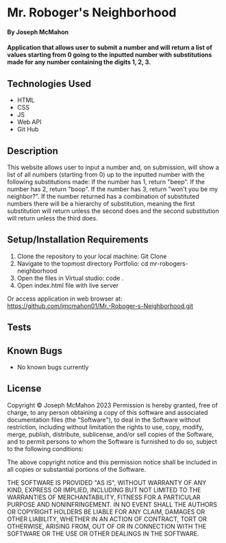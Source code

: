 # Mr. Roboger's Neighborhood

#### By Joseph McMahon

#### Application that allows user to submit a number and will return a list of values starting from 0 going to the inputted number with substitutions made for any number containing the digits 1, 2, 3. 

## Technologies Used

* HTML
* CSS
* JS
* Web API
* Git Hub


## Description

This website allows user to input a number and, on submission, will show a list of all numbers (starting from 0) up to the inputted number with the following substitutions made: If the number has 1, return "beep". If the number has 2, return "boop". If the number has 3, return "won't you be my neighbor?". If the number returned has a combination of substituted numbers there will be a hierarchy of substitution, meaning the first substitution will return unless the second does and the second substitution will return unless the third does. 

## Setup/Installation Requirements

1. Clone the repository to your local machine: 
Git Clone
2. Navigate to the topmost directory Portfolio:
cd mr-robogers-neighborhood
3. Open the files in Virtual studio:
code .
4. Open index.html file with live server

Or access application in web browser at: 
https://github.com/jmcmahon01/Mr.-Roboger-s-Neighborhood.git

## Tests









## Known Bugs

* No known bugs currently


## License
Copyright © Joseph McMahon 2023
Permission is hereby granted, free of charge, to any person obtaining a copy
of this software and associated documentation files (the "Software"), to deal
in the Software without restriction, including without limitation the rights
to use, copy, modify, merge, publish, distribute, sublicense, and/or sell
copies of the Software, and to permit persons to whom the Software is
furnished to do so, subject to the following conditions:

The above copyright notice and this permission notice shall be included in all
copies or substantial portions of the Software.

THE SOFTWARE IS PROVIDED "AS IS", WITHOUT WARRANTY OF ANY KIND, EXPRESS OR
IMPLIED, INCLUDING BUT NOT LIMITED TO THE WARRANTIES OF MERCHANTABILITY,
FITNESS FOR A PARTICULAR PURPOSE AND NONINFRINGEMENT. IN NO EVENT SHALL THE
AUTHORS OR COPYRIGHT HOLDERS BE LIABLE FOR ANY CLAIM, DAMAGES OR OTHER
LIABILITY, WHETHER IN AN ACTION OF CONTRACT, TORT OR OTHERWISE, ARISING FROM,
OUT OF OR IN CONNECTION WITH THE SOFTWARE OR THE USE OR OTHER DEALINGS IN THE
SOFTWARE.
